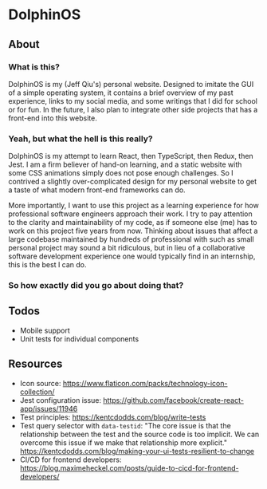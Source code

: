 # DolphinOS

## About

### What is this?

DolphinOS is my (Jeff Qiu's) personal website. Designed to imitate the GUI of a simple operating system, it contains a brief overview of my past experience, links to my social media, and some writings that I did for school or for fun. In the future, I also plan to integrate other side projects that has a front-end into this website.  

### Yeah, but what the hell is this really?

DolphinOS is my attempt to learn React, then TypeScript, then Redux, then Jest. I am a firm believer of hand-on learning, and a static website with some CSS animations simply does not pose enough challenges. So I contrived a slightly over-complicated design for my personal website to get a taste of what modern front-end frameworks can do.

More importantly, I want to use this project as a learning experience for how professional software engineers approach their work. I try to pay attention to the clarity and maintainability of my code, as if someone else (me) has to work on this project five years from now. Thinking about issues that affect a large codebase maintained by hundreds of professional with such as small personal project may sound a bit ridiculous, but in lieu of a collaborative software development experience one would typically find in an internship, this is the best I can do.

### So how exactly did you go about doing that?

### 

## Todos

- Mobile support
- Unit tests for individual components

## Resources

- Icon source: https://www.flaticon.com/packs/technology-icon-collection/
- Jest configuration issue: https://github.com/facebook/create-react-app/issues/11946 
- Test principles: https://kentcdodds.com/blog/write-tests
- Test query selector with `data-testid`: "The core issue is that the relationship between the test and the source code is too implicit. We can overcome this issue if we make that relationship more explicit." https://kentcdodds.com/blog/making-your-ui-tests-resilient-to-change
- CI/CD for frontend developers: https://blog.maximeheckel.com/posts/guide-to-cicd-for-frontend-developers/ 